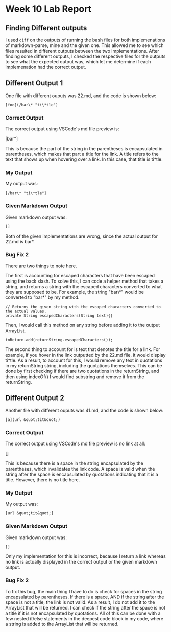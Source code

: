 # Week 10 Lab Report

## Finding Different outputs
I used `diff` on the outputs of running the bash files for both implemenations of markdown-parse, mine and the given one. This allowed me to see which files resulted in different outputs between the two implementations. After finding some different outputs, I checked the respective files for the outputs to see what the expected output was, which let me determine if each implemenation had the correct output.

## Different Output 1
One file with different ouputs was 22.md, and the code is shown below:

```
[foo](/bar\* "ti\*tle")
```

### Correct Output
The correct output using VSCode's md file preview is:

\[bar*\]

This is because the part of the string in the parentheses is encapsulated in parentheses, which makes that part a title for the link. A title refers to the text that shows up when hovering over a link. In this case, that title is ti*tle.

### My Output
My output was:

```
[/bar\* "ti\*tle"]
```

### Given Markdown Output
Given markdown output was:

```
[]
```

Both of the given implementations are wrong, since the actual output for 22.md is bar*.

### Bug Fix 2
There are two things to note here. 

The first is accounting for escaped characters that have been escaped using the back slash. To solve this, I can code a helper method that takes a string, and returns a string with the escaped characters converted to what they are supposed to be. For example, the string "bar\\*" would be converted to "bar\*" by my method. 

```
// Returns the given string with the escaped characters converted to the actual values.
private String escapedCharacters(String text){}
```


Then, I would call this method on any string before adding it to the output ArrayList. 

```
toReturn.add(returnString.escapedCharacters());
```

The second thing to account for is text that denotes the title for a link. For example, if you hover in the link outputted by the 22.md file, it would display ti*tle. As a result, to account for this, I would remove any text in quotations in my returnString string, including the quotations themselves. This can be done by first checking if there are two quotations in the returnString, and then using indexOf() I would find substring and remove it from the returnString. 

## Different Output 2
Another file with different ouputs was 41.md, and the code is shown below:

```
[a](url &quot;tit&quot;)
```

### Correct Output
The correct output using VSCode's md file preview is no link at all:

[]

This is because there is a space in the string encapsulated by the parentheses, which invalidates the link code. A space is valid when the string after the space is encapsulated by quotations indicating that it is a title. However, there is no title here.

### My Output
My output was:

```
[url &quot;tit&quot;]
```

### Given Markdown Output
Given markdown output was:

```
[]
```

Only my implementation for this is incorrect, because I return a link whereas no link is actually displayed in the correct output or the given markdown output.

### Bug Fix 2
To fix this bug, the main thing I have to do is check for spaces in the string encapsulated by parentheses. If there is a space, AND if the string after the space is not a title, the link is not valid. As a result, I do not add it to the ArrayList that will be returned. I can check if the string after the space is not a title if it is not encapsulated by quotations. All of this can be done with a few nested if/else statements in the deepest code block in my code, where a string is added to the ArrayList that will be returned.